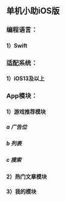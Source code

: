 ## 单机小助iOS版

### 编程语言：
#### 1）Swift

### 适配系统：
#### 1）iOS13及以上

### App模块：
#### 1）游戏推荐模块
##### a 广告位
##### b 列表
##### c 搜索
#### 2）热门文章模块
#### 3）我的模块
